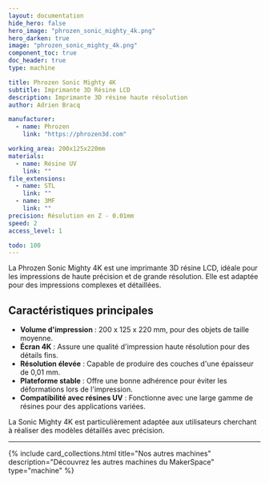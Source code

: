 ```yaml
---
layout: documentation
hide_hero: false
hero_image: "phrozen_sonic_mighty_4k.png"
hero_darken: true
image: "phrozen_sonic_mighty_4k.png"
component_toc: true
doc_header: true
type: machine

title: Phrozen Sonic Mighty 4K
subtitle: Imprimante 3D Résine LCD
description: Imprimante 3D résine haute résolution
author: Adrien Bracq

manufacturer:
  - name: Phrozen
    link: "https://phrozen3d.com"

working_area: 200x125x220mm
materials:
  - name: Résine UV
    link: ""
file_extensions:
  - name: STL
    link: ""
  - name: 3MF
    link: ""
precision: Résolution en Z - 0.01mm
speed: 2
access_level: 1

todo: 100
---
```


La Phrozen Sonic Mighty 4K est une imprimante 3D résine LCD, idéale pour les impressions de haute précision et de grande résolution. Elle est adaptée pour des impressions complexes et détaillées.

## Caractéristiques principales

- **Volume d'impression** : 200 x 125 x 220 mm, pour des objets de taille moyenne.
- **Écran 4K** : Assure une qualité d'impression haute résolution pour des détails fins.
- **Résolution élevée** : Capable de produire des couches d'une épaisseur de 0,01 mm.
- **Plateforme stable** : Offre une bonne adhérence pour éviter les déformations lors de l'impression.
- **Compatibilité avec résines UV** : Fonctionne avec une large gamme de résines pour des applications variées.

La Sonic Mighty 4K est particulièrement adaptée aux utilisateurs cherchant à réaliser des modèles détaillés avec précision.

---

{%
  include card_collections.html
  title="Nos autres machines"
  description="Découvrez les autres machines du MakerSpace"
  type="machine"
%}
